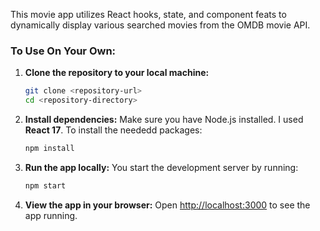This movie app utilizes React hooks, state, and component feats to dynamically display various searched movies from the OMDB movie API.

### To Use On Your Own:

1. **Clone the repository to your local machine:**
   ```bash
   git clone <repository-url>
   cd <repository-directory>
   ```

2. **Install dependencies:**
   Make sure you have Node.js installed. I used **React 17**. To install the neededd packages:
   ```bash
   npm install
   ```

3. **Run the app locally:**
   You start the development server by running:
   ```bash
   npm start
   ```

4. **View the app in your browser:**
   Open [http://localhost:3000](http://localhost:3000) to see the app running.

